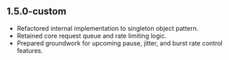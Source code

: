 ## 1.5.0-custom
* Refactored internal implementation to singleton object pattern.
* Retained core request queue and rate limiting logic.
* Prepared groundwork for upcoming pause, jitter, and burst rate control features.
